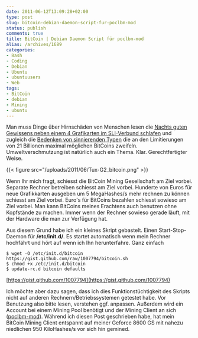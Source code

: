 ```yaml
---
date: 2011-06-12T13:09:28+02:00
type: post
slug: bitcoin-debian-daemon-script-fur-poclbm-mod
status: publish
comments: true
title: BitCoin | Debian Daemon Script für poclbm-mod
alias: /archives/1689
categories:
- Bash
- Coding
- Debian
- Ubuntu
- ubuntuusers
- Web
tags:
- BitCoin
- debian
- Mining
- ubuntu
---
```


Man muss Dinge über Hirnschäden von Menschen lesen die [Nachts guten Gewissens neben einem 4 Grafikarten im SLI-Verbund schlafen](http://www.bitcoinminingaccidents.com/?p=196) und zugleich die [Bedenken von sinnierenden Typen](http://tav.espians.com/why-bitcoin-will-fail-as-a-currency.html) die an den Limitierungen von 21 Billionen maximal möglichen BitCoins zweifeln. Umweltverschmutzung ist natürlich auch ein Thema. Klar. Gerechtfertigter Weise.

{{< figure src="/uploads/2011/06/Tux-G2_bitcoin.png" >}}

Wenn Ihr mich fragt, schiesst die BitCoin Mining Gesellschaft am Ziel vorbei. Separate Rechner betreiben schiesst am Ziel vorbei. Hunderte von Euros für neue Grafikkarten ausgeben um 5 MegaHashes/s mehr rechnen zu können schiesst am Ziel vorbei. Euro's für BitCoins bezahlen schiesst sowieso am Ziel vorbei. Man kann BitCoins meines Erachtens auch benutzen ohne Kopfstände zu machen. Immer wenn der Rechner sowieso gerade läuft, mit der Hardware die man zur Verfügung hat.

Aus diesem Grund habe ich ein kleines Skript gebastelt. Einen Start-Stop-Daemon für **/etc/init.d/**. Es startet automatisch wenn mein Rechner hochfährt und hört auf wenn ich Ihn herunterfahre. Ganz einfach

```
$ wget -O /etc/init.d/bitcoin https://gist.github.com/raw/1007794/bitcoin.sh
$ chmod +x /etc/init.d/bitcoin
$ update-rc.d bitcoin defaults
```




[https://gist.github.com/1007794](https://gist.github.com/1007794)

Ich möchte aber dazu sagen, dass ich dies Funktionstüchtigkeit des Skripts nicht auf anderen Rechnern/Betriebssystemen getestet habe. Vor Benutzung also bitte lesen, verstehen ggf. anpassen. Außerdem wird ein Account bei einem Mining Pool benötigt und der Mining Client an sich ([poclbm-mod](https://en.bitcoin.it/wiki/Poclbm-mod)). Während ich diesen Post geschrieben habe, hat mein BitCoin Mining Client entspannt auf meiner Geforce 8600 GS mit nahezu niedlichen 950 KiloHashes/s vor sich hin gemined.
